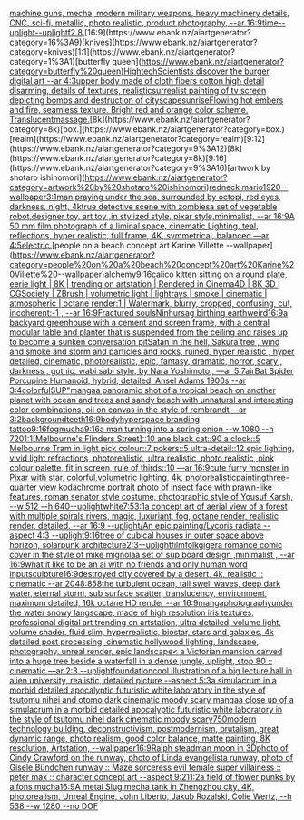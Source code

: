 [machine guns, mecha, modern military weapons, heavy machinery details, CNC, sci-fi, metallic,  photo realistic, product photography, --ar 16:9](https://www.ebank.nz/aiartgenerator?category=machine%20guns%2C%20mecha%2C%20modern%20military%20weapons%2C%20heavy%20machinery%20details%2C%20CNC%2C%20sci-fi%2C%20metallic%2C%20%20photo%20realistic%2C%20product%20photography%2C%20--ar%2016%3A9)[time](https://www.ebank.nz/aiartgenerator?category=time)[--uplight](https://www.ebank.nz/aiartgenerator?category=--uplight)[--uplight](https://www.ebank.nz/aiartgenerator?category=--uplight)[f2.8.](https://www.ebank.nz/aiartgenerator?category=f2.8.)[16:9](https://www.ebank.nz/aiartgenerator?category=16%3A9)[knives](https://www.ebank.nz/aiartgenerator?category=knives)[1:1](https://www.ebank.nz/aiartgenerator?category=1%3A1)[butterfly queen](https://www.ebank.nz/aiartgenerator?category=butterfly%20queen)[Hightech](https://www.ebank.nz/aiartgenerator?category=Hightech)[Scientists discover the burger, digital art --ar 4:3](https://www.ebank.nz/aiartgenerator?category=Scientists%20discover%20the%20burger%2C%20digital%20art%20--ar%204%3A3)[upper body made of cloth fibers cotton high detail disarming, details of textures, realistic](https://www.ebank.nz/aiartgenerator?category=upper%20body%20made%20of%20cloth%20fibers%20cotton%20high%20detail%20disarming%2C%20details%20of%20textures%2C%20realistic)[surrealist painting of tv screen depicting bombs and destruction of cityscape](https://www.ebank.nz/aiartgenerator?category=surrealist%20painting%20of%20tv%20screen%20depicting%20bombs%20and%20destruction%20of%20cityscape)[sunrise](https://www.ebank.nz/aiartgenerator?category=sunrise)[Flowing hot embers and fire, seamless texture. Bright red and orange color scheme. Translucent](https://www.ebank.nz/aiartgenerator?category=Flowing%20hot%20embers%20and%20fire%2C%20seamless%20texture.%20Bright%20red%20and%20orange%20color%20scheme.%20Translucent)[massage.](https://www.ebank.nz/aiartgenerator?category=massage.)[8k](https://www.ebank.nz/aiartgenerator?category=8k)[box.](https://www.ebank.nz/aiartgenerator?category=box.)[realm](https://www.ebank.nz/aiartgenerator?category=realm)[9:12](https://www.ebank.nz/aiartgenerator?category=9%3A12)[8k](https://www.ebank.nz/aiartgenerator?category=8k)[9:16](https://www.ebank.nz/aiartgenerator?category=9%3A16)[artwork by shotaro ishinomori](https://www.ebank.nz/aiartgenerator?category=artwork%20by%20shotaro%20ishinomori)[redneck mario](https://www.ebank.nz/aiartgenerator?category=redneck%20mario)[1920](https://www.ebank.nz/aiartgenerator?category=1920)[--wallpaper](https://www.ebank.nz/aiartgenerator?category=--wallpaper)[3:1](https://www.ebank.nz/aiartgenerator?category=3%3A1)[man praying under the sea, surrounded by octopi, red eyes, darkness, night, 4k](https://www.ebank.nz/aiartgenerator?category=man%20praying%20under%20the%20sea%2C%20surrounded%20by%20octopi%2C%20red%20eyes%2C%20darkness%2C%20night%2C%204k)[true detective scene with zombies](https://www.ebank.nz/aiartgenerator?category=true%20detective%20scene%20with%20zombies)[a set of vegetable robot,designer toy, art toy ,in stylized style, pixar style,minimalist, --ar 16:9](https://www.ebank.nz/aiartgenerator?category=a%20set%20of%20vegetable%20robot%2Cdesigner%20toy%2C%20art%20toy%20%2Cin%20stylized%20style%2C%20pixar%20style%2Cminimalist%2C%20--ar%2016%3A9)[A 50 mm film photograph of a liminal space, cinematic Lighting, teal, reflections, hyper realistic, full frame, 4K, symmetrical, balanced —ar 4:5](https://www.ebank.nz/aiartgenerator?category=A%2050%20mm%20film%20photograph%20of%20a%20liminal%20space%2C%20cinematic%20Lighting%2C%20teal%2C%20reflections%2C%20hyper%20realistic%2C%20full%20frame%2C%204K%2C%20symmetrical%2C%20balanced%20%E2%80%94ar%204%3A5)[electric.](https://www.ebank.nz/aiartgenerator?category=electric.)[people on a beach concept art Karine Villette --wallpaper](https://www.ebank.nz/aiartgenerator?category=people%20on%20a%20beach%20concept%20art%20Karine%20Villette%20--wallpaper)[alchemy](https://www.ebank.nz/aiartgenerator?category=alchemy)[9:16](https://www.ebank.nz/aiartgenerator?category=9%3A16)[calico kitten sitting on a round plate, eerie light | 8K | trending on artstation | Rendered in Cinema4D | 8K 3D | CGSociety | ZBrush | volumetric light | lightrays | smoke | cinematic | atmospheric | octane render:1 | Watermark, blurry, cropped, confusing, cut, incoherent:-1 , --ar 16:9](https://www.ebank.nz/aiartgenerator?category=calico%20kitten%20sitting%20on%20a%20round%20plate%2C%20eerie%20light%20%7C%208K%20%7C%20trending%20on%20artstation%20%7C%20Rendered%20in%20Cinema4D%20%7C%208K%203D%20%7C%20CGSociety%20%7C%20ZBrush%20%7C%20volumetric%20light%20%7C%20lightrays%20%7C%20smoke%20%7C%20cinematic%20%7C%20atmospheric%20%7C%20octane%20render%3A1%20%7C%20Watermark%2C%20blurry%2C%20cropped%2C%20confusing%2C%20cut%2C%20incoherent%3A-1%20%2C%20--ar%2016%3A9)[Fractured souls](https://www.ebank.nz/aiartgenerator?category=Fractured%20souls)[Ninhursag birthing earth](https://www.ebank.nz/aiartgenerator?category=Ninhursag%20birthing%20earth)[weird](https://www.ebank.nz/aiartgenerator?category=weird)[16:9](https://www.ebank.nz/aiartgenerator?category=16%3A9)[a backyard greenhouse with a cement and screen frame, with a central modular table and planter that is suspended from the ceiling and raises up to become a sunken conversation pit](https://www.ebank.nz/aiartgenerator?category=a%20backyard%20greenhouse%20with%20a%20cement%20and%20screen%20frame%2C%20with%20a%20central%20modular%20table%20and%20planter%20that%20is%20suspended%20from%20the%20ceiling%20and%20raises%20up%20to%20become%20a%20sunken%20conversation%20pit)[Satan in the hell, Sakura tree , wind and smoke and storm and particles and rocks, ruined, hyper realistic , hyper detailed, cinematic, photorealistic, epic, fantasy, dramatic, horror, scary , darkness , gothic, wabi sabi style, by Nara Yoshimoto , —ar 5:7](https://www.ebank.nz/aiartgenerator?category=Satan%20in%20the%20hell%2C%20Sakura%20tree%20%2C%20wind%20and%20smoke%20and%20storm%20and%20particles%20and%20rocks%2C%20ruined%2C%20hyper%20realistic%20%2C%20hyper%20detailed%2C%20cinematic%2C%20photorealistic%2C%20epic%2C%20fantasy%2C%20dramatic%2C%20horror%2C%20scary%20%2C%20darkness%20%2C%20gothic%2C%20wabi%20sabi%20style%2C%20by%20Nara%20Yoshimoto%20%2C%20%E2%80%94ar%205%3A7)[air](https://www.ebank.nz/aiartgenerator?category=air)[Bat Spider Porcupine Humanoid, hybrid,  detailed, Ansel Adams 1900s --ar 3:4](https://www.ebank.nz/aiartgenerator?category=Bat%20Spider%20Porcupine%20Humanoid%2C%20hybrid%2C%20%20detailed%2C%20Ansel%20Adams%201900s%20--ar%203%3A4)[colorful](https://www.ebank.nz/aiartgenerator?category=colorful)[SUP"](https://www.ebank.nz/aiartgenerator?category=SUP%22)[manga](https://www.ebank.nz/aiartgenerator?category=manga)[a panoramic shot of a tropical beach on another planet with ocean and trees and sandy beach with unnatural and interesting color combinations, oil on canvas in the style of rembrandt --ar 3:2](https://www.ebank.nz/aiartgenerator?category=a%20panoramic%20shot%20of%20a%20tropical%20beach%20on%20another%20planet%20with%20ocean%20and%20trees%20and%20sandy%20beach%20with%20unnatural%20and%20interesting%20color%20combinations%2C%20oil%20on%20canvas%20in%20the%20style%20of%20rembrandt%20--ar%203%3A2)[background](https://www.ebank.nz/aiartgenerator?category=background)[teeth](https://www.ebank.nz/aiartgenerator?category=teeth)[16:9](https://www.ebank.nz/aiartgenerator?category=16%3A9)[body](https://www.ebank.nz/aiartgenerator?category=body)[hyperspace branding tattoo](https://www.ebank.nz/aiartgenerator?category=hyperspace%20branding%20tattoo)[9:16](https://www.ebank.nz/aiartgenerator?category=9%3A16)[fog](https://www.ebank.nz/aiartgenerator?category=fog)[mucha](https://www.ebank.nz/aiartgenerator?category=mucha)[9:16](https://www.ebank.nz/aiartgenerator?category=9%3A16)[a man turning into a spring onion --w 1080 --h 720](https://www.ebank.nz/aiartgenerator?category=a%20man%20turning%20into%20a%20spring%20onion%20--w%201080%20--h%20720)[1:1](https://www.ebank.nz/aiartgenerator?category=1%3A1)[[Melbourne's Flinders Street]::10 ane black cat::90 a clock::5 Melbourne Tram in light pick colour::7 pokers::5 ultra-detail::12 epic lighting, vivid light refractions, photorealistic, ultra realistic, photo realistic, pink colour palette, fit in screen, rule of thirds::10 —ar 16:9](https://www.ebank.nz/aiartgenerator?category=%5BMelbourne%27s%20Flinders%20Street%5D%3A%3A10%20ane%20black%20cat%3A%3A90%20a%20clock%3A%3A5%20Melbourne%20Tram%20in%20light%20pick%20colour%3A%3A7%20pokers%3A%3A5%20ultra-detail%3A%3A12%20epic%20lighting%2C%20vivid%20light%20refractions%2C%20photorealistic%2C%20ultra%20realistic%2C%20photo%20realistic%2C%20pink%20colour%20palette%2C%20fit%20in%20screen%2C%20rule%20of%20thirds%3A%3A10%20%E2%80%94ar%2016%3A9)[cute furry monster in Pixar with star, colorful,volumetric lighting, 4k, photorealistic](https://www.ebank.nz/aiartgenerator?category=cute%20furry%20monster%20in%20Pixar%20with%20star%2C%20colorful%2Cvolumetric%20lighting%2C%204k%2C%20photorealistic)[painting](https://www.ebank.nz/aiartgenerator?category=painting)[three-quarter view kodachrome portrait photo of insect face with prawn-like features, roman senator style costume, photographic style of Yousuf Karsh, --w 512 --h 640](https://www.ebank.nz/aiartgenerator?category=three-quarter%20view%20kodachrome%20portrait%20photo%20of%20insect%20face%20with%20prawn-like%20features%2C%20roman%20senator%20style%20costume%2C%20photographic%20style%20of%20Yousuf%20Karsh%2C%20--w%20512%20--h%20640)[--uplight](https://www.ebank.nz/aiartgenerator?category=--uplight)[white](https://www.ebank.nz/aiartgenerator?category=white)[7:5](https://www.ebank.nz/aiartgenerator?category=7%3A5)[3:1](https://www.ebank.nz/aiartgenerator?category=3%3A1)[a concept art of aerial view of a forest with multiple spirals rivers, magic, luxuriant, fog, octane render, realistic render, detailed. --ar 16:9 --uplight](https://www.ebank.nz/aiartgenerator?category=a%20concept%20art%20of%20aerial%20view%20of%20a%20forest%20with%20multiple%20spirals%20rivers%2C%20magic%2C%20luxuriant%2C%20fog%2C%20octane%20render%2C%20realistic%20render%2C%20detailed.%20--ar%2016%3A9%20--uplight)[/An epic painting/Lycoris radiata    --aspect 4:3 --uplight](https://www.ebank.nz/aiartgenerator?category=/An%20epic%20painting/Lycoris%20radiata%20%20%20%20--aspect%204%3A3%20--uplight)[9:16](https://www.ebank.nz/aiartgenerator?category=9%3A16)[tree of cubical houses in outer space above horizon, solarpunk architecture](https://www.ebank.nz/aiartgenerator?category=tree%20of%20cubical%20houses%20in%20outer%20space%20above%20horizon%2C%20solarpunk%20architecture)[2:3](https://www.ebank.nz/aiartgenerator?category=2%3A3)[--uplight](https://www.ebank.nz/aiartgenerator?category=--uplight)[film](https://www.ebank.nz/aiartgenerator?category=film)[folk](https://www.ebank.nz/aiartgenerator?category=folk)[giger](https://www.ebank.nz/aiartgenerator?category=giger)[a romance comic cover in the style of mike mignola](https://www.ebank.nz/aiartgenerator?category=a%20romance%20comic%20cover%20in%20the%20style%20of%20mike%20mignola)[a set of sup board design  ,minimalist , --ar 16:9](https://www.ebank.nz/aiartgenerator?category=a%20set%20of%20sup%20board%20design%20%20%2Cminimalist%20%2C%20--ar%2016%3A9)[what it like to be an ai with no friends and only human word input](https://www.ebank.nz/aiartgenerator?category=what%20it%20like%20to%20be%20an%20ai%20with%20no%20friends%20and%20only%20human%20word%20input)[sculpture](https://www.ebank.nz/aiartgenerator?category=sculpture)[16:9](https://www.ebank.nz/aiartgenerator?category=16%3A9)[destroyed city covered by a desert, 4k, realistic :: cinematic --ar 2048:858](https://www.ebank.nz/aiartgenerator?category=destroyed%20city%20covered%20by%20a%20desert%2C%204k%2C%20realistic%20%3A%3A%20cinematic%20--ar%202048%3A858)[the turbulent ocean, tall swell waves, deep dark water,  eternal storm, sub surface scatter,  translucency,  environment, maximum detailed, 16k octane HD render --ar 16:9](https://www.ebank.nz/aiartgenerator?category=the%20turbulent%20ocean%2C%20tall%20swell%20waves%2C%20deep%20dark%20water%2C%20%20eternal%20storm%2C%20sub%20surface%20scatter%2C%20%20translucency%2C%20%20environment%2C%20maximum%20detailed%2C%2016k%20octane%20HD%20render%20--ar%2016%3A9)[manga](https://www.ebank.nz/aiartgenerator?category=manga)[photography](https://www.ebank.nz/aiartgenerator?category=photography)[under the water snowy langscape, made of high resolution iris textures, professional digital art trending on artstation, ultra detailed, volume light, volume shader, fluid slim, hyperrealistic, biostar, stars and galaxies, 4k detailed post processing, cinematic hollywood lighting, landscape, photography, unreal render, epic landscape](https://www.ebank.nz/aiartgenerator?category=under%20the%20water%20snowy%20langscape%2C%20made%20of%20high%20resolution%20iris%20textures%2C%20professional%20digital%20art%20trending%20on%20artstation%2C%20ultra%20detailed%2C%20volume%20light%2C%20volume%20shader%2C%20fluid%20slim%2C%20hyperrealistic%2C%20biostar%2C%20stars%20and%20galaxies%2C%204k%20detailed%20post%20processing%2C%20cinematic%20hollywood%20lighting%2C%20landscape%2C%20photography%2C%20unreal%20render%2C%20epic%20landscape)[< a Victorian mansion carved into a huge tree beside a waterfall in a dense jungle, uplight, stop 80 :: cinematic —ar 2:3 --uplight](https://www.ebank.nz/aiartgenerator?category=%3C%20a%20Victorian%20mansion%20carved%20into%20a%20huge%20tree%20beside%20a%20waterfall%20in%20a%20dense%20jungle%2C%20uplight%2C%20stop%2080%20%3A%3A%20cinematic%20%E2%80%94ar%202%3A3%20--uplight)[foundation](https://www.ebank.nz/aiartgenerator?category=foundation)[cool illustration of a big lecture hall in alien university, realistic, detailed picture --aspect 5:3](https://www.ebank.nz/aiartgenerator?category=cool%20illustration%20of%20a%20big%20lecture%20hall%20in%20alien%20university%2C%20realistic%2C%20detailed%20picture%20--aspect%205%3A3)[a simulacrum in a morbid detailed apocalyptic futuristic white laboratory in the style of tsutomu nihei and otomo dark cinematic moody scary manga](https://www.ebank.nz/aiartgenerator?category=a%20simulacrum%20in%20a%20morbid%20detailed%20apocalyptic%20futuristic%20white%20laboratory%20in%20the%20style%20of%20tsutomu%20nihei%20and%20otomo%20dark%20cinematic%20moody%20scary%20manga)[a close up of a simulacrum in a morbid detailed apocalyptic futuristic white laboratory in the style of tsutomu nihei dark cinematic moody scary](https://www.ebank.nz/aiartgenerator?category=a%20close%20up%20of%20a%20simulacrum%20in%20a%20morbid%20detailed%20apocalyptic%20futuristic%20white%20laboratory%20in%20the%20style%20of%20tsutomu%20nihei%20dark%20cinematic%20moody%20scary)[750](https://www.ebank.nz/aiartgenerator?category=750)[modern technology building, deconstructivism, postmodernism, brutalism, great dynamic range, photo realism, good color balance, matte painting, 8K resolution, Artstation, --wallpaper](https://www.ebank.nz/aiartgenerator?category=modern%20technology%20building%2C%20deconstructivism%2C%20postmodernism%2C%20brutalism%2C%20great%20dynamic%20range%2C%20photo%20realism%2C%20good%20color%20balance%2C%20matte%20painting%2C%208K%20resolution%2C%20Artstation%2C%20--wallpaper)[16:9](https://www.ebank.nz/aiartgenerator?category=16%3A9)[Ralph steadman moon in 3D](https://www.ebank.nz/aiartgenerator?category=Ralph%20steadman%20moon%20in%203D)[photo of Cindy Crawford on the runway, photo of Linda evangelista runway, photo of Gisele Bündchen runway :: Maze sorceress evil female super villainess :: peter max  ::  character concept art --aspect 9:21](https://www.ebank.nz/aiartgenerator?category=photo%20of%20Cindy%20Crawford%20on%20the%20runway%2C%20photo%20of%20Linda%20evangelista%20runway%2C%20photo%20of%20Gisele%20B%C3%BCndchen%20runway%20%3A%3A%20Maze%20sorceress%20evil%20female%20super%20villainess%20%3A%3A%20peter%20max%20%20%3A%3A%20%20character%20concept%20art%20--aspect%209%3A21)[1:2](https://www.ebank.nz/aiartgenerator?category=1%3A2)[a field of flower punks by alfons mucha](https://www.ebank.nz/aiartgenerator?category=a%20field%20of%20flower%20punks%20by%20alfons%20mucha)[16:9](https://www.ebank.nz/aiartgenerator?category=16%3A9)[A metal Slug mecha tank in Zhengzhou city, 4K, photorealism, Unreal Engine, John Liberto, Jakub Rozalski, Colie Wertz, --h 538 --w 1280 --no DOF](https://www.ebank.nz/aiartgenerator?category=A%20metal%20Slug%20mecha%20tank%20in%20Zhengzhou%20city%2C%204K%2C%20photorealism%2C%20Unreal%20Engine%2C%20John%20Liberto%2C%20Jakub%20Rozalski%2C%20Colie%20Wertz%2C%20--h%20538%20--w%201280%20--no%20DOF)